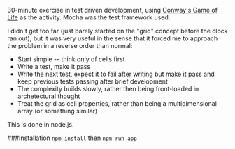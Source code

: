 30-minute exercise in test driven development, using [Conway's Game of Life](https://en.wikipedia.org/wiki/Conway%27s_Game_of_Life) as the activity. Mocha was the test framework used. 

I didn't get too far (just barely started on the "grid" concept before the clock ran out), but it was very useful in the sense that it forced me to approach the problem in a reverse order than normal:

* Start simple -- think only of cells first  
* Write a test, make it pass  
* Write the next test, expect it to fail after writing but make it pass and keep previous tests passing after brief development  
* The complexity builds slowly, rather then being front-loaded in archetectural thought  
* Treat the grid as cell properties, rather than being a multidimensional array (or something similar)


This is done in node.js.

###Installation
`npm install` then
`npm run app`
